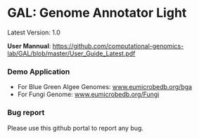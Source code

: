 # GAL: Genome Annotator Light
Latest Version: 1.0 

**User Mannual**: https://github.com/computational-genomics-lab/GAL/blob/master/User_Guide_Latest.pdf
### Demo Application
- For Blue Green Algee Genomes: www.eumicrobedb.org/bga
- For Fungi Genome: www.eumicrobedb.org/Fungi
### Bug report
Please use this github portal to report any bug.


